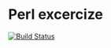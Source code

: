 Perl excercize
=======

[![Build Status](https://travis-ci.org/takkyuuplayer/pl-exercise.svg?branch=master)](https://travis-ci.org/takkyuuplayer/perl-exercise)
